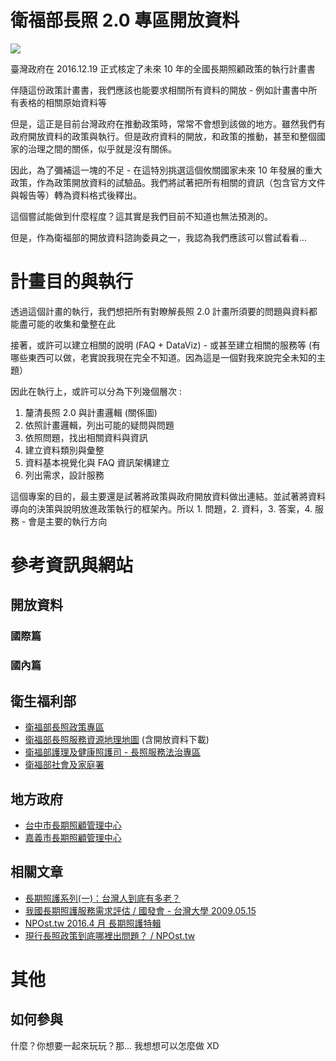 # 衛福部長照 2.0 專區開放資料

![](http://www.mohw.gov.tw/MOHW_Upload/doc/1_0055310000.png)

臺灣政府在 2016.12.19 正式核定了未來 10 年的全國長期照顧政策的執行計畫書

伴隨這份政策計畫書，我們應該也能要求相關所有資料的開放 - 例如計畫書中所有表格的相關原始資料等

但是，這正是目前台灣政府在推動政策時，常常不會想到該做的地方。雖然我們有政府開放資料的政策與執行。但是政府資料的開放，和政策的推動，甚至和整個國家的治理之間的關係，似乎就是沒有關係。

因此，為了彌補這一塊的不足 - 在這特別挑選這個攸關國家未來 10 年發展的重大政策，作為政策開放資料的試驗品。我們將試著把所有相關的資訊（包含官方文件與報告等）轉為資料格式後釋出。

這個嘗試能做到什麼程度？這其實是我們目前不知道也無法預測的。

但是，作為衛福部的開放資料諮詢委員之一，我認為我們應該可以嘗試看看...

# 計畫目的與執行

透過這個計畫的執行，我們想把所有對瞭解長照 2.0 計畫所須要的問題與資料都能盡可能的收集和彙整在此

接著，或許可以建立相關的說明 (FAQ + DataViz) - 或甚至建立相關的服務等 (有哪些東西可以做，老實說我現在完全不知道。因為這是一個對我來說完全未知的主題）

因此在執行上，或許可以分為下列幾個層次 :

1. 釐清長照 2.0 與計畫邏輯 (關係圖)
1. 依照計畫邏輯，列出可能的疑問與問題
1. 依照問題，找出相關資料與資訊
1. 建立資料類別與彙整
1. 資料基本視覺化與 FAQ 資訊架構建立
1. 列出需求，設計服務

這個專案的目的，最主要還是試著將政策與政府開放資料做出連結。並試著將資料導向的決策與說明放進政策執行的框架內。所以 1. 問題，2. 資料，3. 答案，4. 服務 - 會是主要的執行方向


# 參考資訊與網站

## 開放資料

### 國際篇

### 國內篇

## 衛生福利部
- [衛福部長照政策專區](http://www.mohw.gov.tw/cht/LTC/Index.aspx)
- [衛福部長照服務資源地理地圖](http://ltcgis.mohw.gov.tw/index.aspx) (含開放資料下載)
- [衛福部護理及健康照護司 - 長照服務法治專區](http://www.mohw.gov.tw/CHT/DONAHC/DM1.aspx?f_list_no=582)
- [衛福部社會及家庭署](http://e-care.sfaa.gov.tw/MOI_HMP/Home.action)


## 地方政府
- [台中市長期照顧管理中心](http://ltcc2.health.taichung.gov.tw/files/11-1000-86.php)
- [嘉義市長期照顧管理中心](http://longcare.cichb.gov.tw/)


## 相關文章
- [長期照護系列(一)：台灣人到底有多老？](http://phtw.pixnet.net/blog/post/238956268)
- [我國長期照護服務需求評估 / 國發會 - 台灣大學 2009.05.15](https://goo.gl/LhK8QX)
- [NPOst.tw 2016.4 月 長期照護特輯](http://npost.tw/issues/2079)
- [現行長照政策到底哪裡出問題？ / NPOst.tw](http://npost.tw/archives/24240)


# 其他

## 如何參與

什麼？你想要一起來玩玩？那... 我想想可以怎麼做 XD

